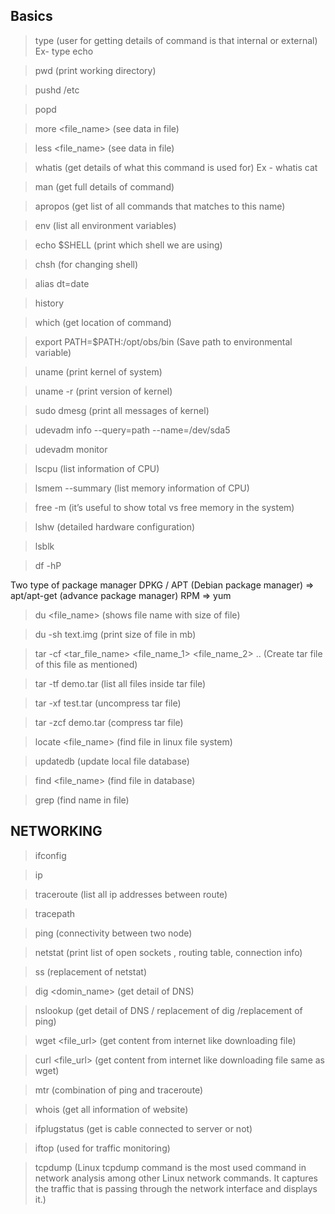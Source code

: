 ## Basics

> type <command>  (user for getting details of command is that internal or external)
	Ex- type echo

> pwd (print working directory)

> pushd  /etc

> popd

> more <file_name> (see data in file)

> less <file_name> (see data in file)

> whatis <command> (get details of what this command is used for)
	Ex - whatis cat

> man <command>  (get full details of command)

> apropos <command>  (get list of all commands that  matches to this name)

> env (list all environment variables)

> echo $SHELL (print which shell we are using)

> chsh (for changing shell)

> alias dt=date

> history

> which <command> (get location of command)




> export PATH=$PATH:/opt/obs/bin
	(Save path to environmental variable)


> uname (print kernel of system)

> uname -r (print version of kernel)

> sudo dmesg (print all messages of kernel)

> udevadm info --query=path --name=/dev/sda5

> udevadm monitor

> lscpu  (list information of CPU)

> lsmem --summary (list memory information of CPU)

> free -m (it’s useful to show total vs free memory in the system)

> lshw (detailed hardware configuration)

> lsblk

> df -hP

Two type of package manager 
DPKG / APT (Debian package manager)  => apt/apt-get (advance package manager)
RPM		=> yum

> du <file_name> (shows file name with size of file)

> du -sh text.img (print size of file in mb)

> tar -cf <tar_file_name> <file_name_1> <file_name_2> ..
		(Create tar file of this file as mentioned)

> tar -tf demo.tar (list all files inside tar file)

> tar -xf test.tar (uncompress tar file)

> tar -zcf demo.tar (compress tar file) 

> locate <file_name> (find file in linux file system)

> updatedb (update local file database)

> find <file_name> (find file in database)

> grep <world> <file> (find name in file)




## NETWORKING


> ifconfig

> ip <address> 

> traceroute <destination> (list all ip addresses between route)

> tracepath <destination>

> ping <destination> (connectivity between two node)

> netstat (print list of open sockets , routing table, connection info)

> ss (replacement of netstat)

> dig <domin_name> (get detail of DNS)

> nslookup <domainName> (get detail of DNS / replacement of dig /replacement of ping)

> wget <file_url> (get content from internet like downloading file)

> curl <file_url> (get content from internet like downloading file same as wget)

> mtr <destination> (combination of ping and traceroute)

> whois <website> (get all information of website)

> ifplugstatus (get is cable connected to server or not)

> iftop (used for traffic monitoring)

> tcpdump (Linux tcpdump command is the most used command in network analysis among other Linux network commands. It captures the traffic that is passing through the network interface and displays it.)